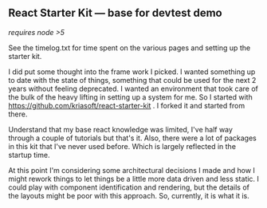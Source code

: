 ## React Starter Kit — base for devtest demo

*requires node >5*

See the timelog.txt for time spent on the various pages and setting up the starter kit.

I did put some thought into the frame work I picked.  I wanted something up to date with the state
of things, something that could be used for the next 2 years without feeling deprecated.  I wanted
an environment that took care of the bulk of the heavy lifting in setting up a system for me.
So I started with https://github.com/kriasoft/react-starter-kit .  I forked it and started from there.

Understand that my base react knowledge was limited, I've half way through a couple of tutorials but
that's it.  Also, there were a lot of packages in this kit that I've never used before.  Which is
largely reflected in the startup time.

At this point I'm considering some architectural decisions I made and how I might rework things to
let things be a little more data driven and less static.  I could play with component
identification and rendering, but the details of the layouts might be poor with this approach.
So, currently, it is what it is.
